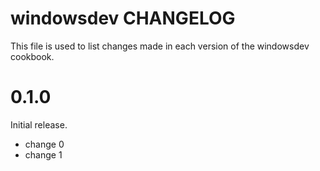 # windowsdev CHANGELOG

This file is used to list changes made in each version of the windowsdev cookbook.

# 0.1.0

Initial release.

- change 0
- change 1

